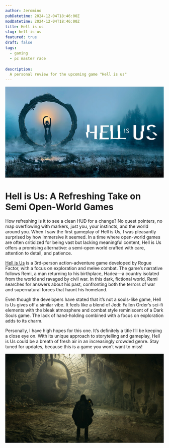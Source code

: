 ```yaml
---
author: Jeromino
pubDatetime: 2024-12-04T18:46:00Z
modDatetime: 2024-12-04T18:46:00Z
title: Hell is us
slug: hell-is-us
featured: true
draft: false
tags:
  - gaming
  - pc master race

description:
  A personal review for the upcoming game "Hell is us"
---
```


![something](/src/assets/images/hell-is-us-images/capsule_616x353.jpg)


# Hell is Us: A Refreshing Take on Semi Open-World Games
How refreshing is it to see a clean HUD for a change? No quest pointers, no map overflowing with markers, just you, your instincts, and the world around you. When I saw the first gameplay of Hell is Us, I was pleasantly surprised by how immersive it seemed. In a time where open-world games are often criticized for being vast but lacking meaningful content, Hell is Us offers a promising alternative: a semi-open world crafted with care, attention to detail, and patience.

[Hell is Us](https://store.steampowered.com/app/1620730/Hell_is_Us/) is a 3rd-person action-adventure game developed by Rogue Factor, with a focus on exploration and melee combat. The game’s narrative follows Remi, a man returning to his birthplace, Hadea—a country isolated from the world and ravaged by civil war. In this dark, fictional world, Remi searches for answers about his past, confronting both the terrors of war and supernatural forces that haunt his homeland.

Even though the developers have stated that it’s not a souls-like game, Hell is Us gives off a similar vibe. It feels like a blend of Jedi: Fallen Order’s sci-fi elements with the bleak atmosphere and combat style reminiscent of a Dark Souls game. The lack of hand-holding combined with a focus on exploration adds to its charm.

Personally, I have high hopes for this one. It’s definitely a title I’ll be keeping a close eye on. With its unique approach to storytelling and gameplay, Hell is Us could be a breath of fresh air in an increasingly crowded genre. Stay tuned for updates, because this is a game you won’t want to miss!

![something](/src/assets/images/hell-is-us-images/hell-is-us-3-1024x576.jpg)
